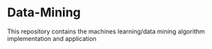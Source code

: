 # Data-Mining
This repository contains the machines learning/data mining algorithm implementation and application
